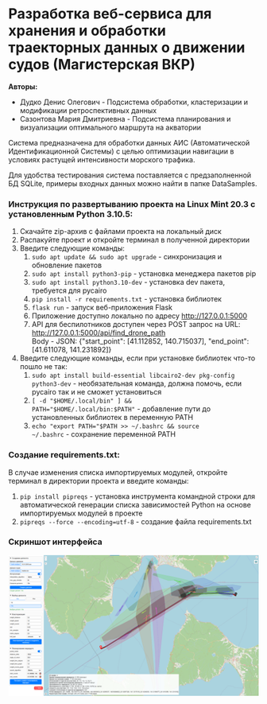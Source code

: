 # Разработка веб-сервиса для хранения и обработки траекторных данных о движении судов (Магистерская ВКР)
<b>Авторы:</b>
* Дудко Денис Олегович - Подсистема обработки, кластеризации и модификации ретроспективных данных
* Сазонтова Мария Дмитриевна - Подсистема планирования и визуализации оптимального маршрута на акватории

Система предназначена для обработки данных АИС (Автоматической Идентификационной Системы) с целью оптимизации навигации в условиях растущей интенсивности морского трафика.

Для удобства тестирования система поставляется с предзаполненной БД SQLite, примеры входных данных можно найти в папке DataSamples.

### Инструкция по развертыванию проекта на Linux Mint 20.3 с установленным Python 3.10.5:
1. Скачайте zip-архив с файлами проекта на локальный диск
2. Распакуйте проект и откройте терминал в полученной директории
3. Введите следующие команды:
   1. <code>sudo apt update && sudo apt upgrade</code> - синхронизация и обновление пакетов
   2. <code>sudo apt install python3-pip</code> - установка менеджера пакетов pip
   3. <code>sudo apt install python3.10-dev</code> - установка dev пакета, требуется для pycairo
   4. <code>pip install -r requirements.txt</code> - установка библиотек
   5. <code>flask run</code> - запуск веб-приложения Flask 
   6. Приложение доступно локально по адресу http://127.0.0.1:5000
   7. API для беспилотников доступен через POST запрос на URL: http://127.0.0.1:5000/api/find_drone_path <br>
   Body - JSON: {"start_point": [41.112852, 140.715037], "end_point": [41.611078, 141.231892]}
4. Введите следующие команды, если при установке библиотек что-то пошло не так:
   1. <code>sudo apt install build-essential libcairo2-dev pkg-config python3-dev</code> - необязательная команда, должна помочь, если pycairo так и не сможет установиться
   2. <code>[ -d "$HOME/.local/bin" ] && PATH="$HOME/.local/bin:$PATH"</code> - добавление пути до установленных библиотек в переменную PATH
   3. <code>echo "export PATH="$PATH >> ~/.bashrc && source ~/.bashrc</code> - сохранение переменной PATH


### Создание requirements.txt:
В случае изменения списка импортируемых модулей, откройте терминал в директории проекта и введите команды: 
1. <code>pip install pipreqs</code> - установка инструмента командной строки для автоматической генерации списка зависимостей Python на основе импортируемых модулей в проекте
2. <code>pipreqs --force --encoding=utf-8</code> - создание файла requirements.txt


### Скриншот интерфейса
![screenshot.png](screenshot.png)